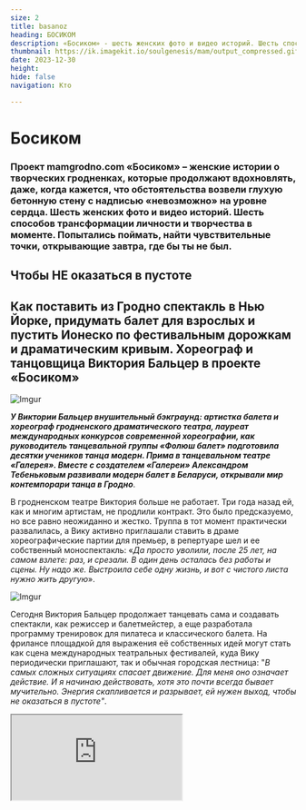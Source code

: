 ```yaml
---
size: 2
title: basanoz
heading: БОСИКОМ
description: «Босиком» - шесть женских фото и видео историй. Шесть способов трансформации личности и творчества в моменте. Попытались поймать, найти чувствительные точки, открывающие завтра, где бы ты не был.Собрали весь проект в одном материале 
thumbnail: https://ik.imagekit.io/soulgenesis/mam/output_compressed.gif
date: 2023-12-30
height: 
hide: false
navigation: Кто

---
```

# **Босиком**

### Проект mamgrodno.com «Босиком» – женские истории о творческих гродненках, которые продолжают вдохновлять, даже, когда кажется, что обстоятельства возвели глухую бетонную стену с надписью «невозможно» на уровне сердца. Шесть женских фото и видео историй. Шесть способов трансформации личности и творчества в моменте. Попытались поймать, найти чувствительные точки, открывающие завтра, где бы ты не был.  

## **Чтобы НЕ оказаться в пустоте**

## Как поставить из Гродно спектакль в Нью Йорке, придумать балет для взрослых и пустить Ионеско по фестивальным дорожкам и драматическим кривым. Хореограф и танцовщица Виктория Бальцер в проекте «Босиком» 

![Imgur](https://i.imgur.com/NvlghO6.jpg)  

**_У Виктории Бальцер внушительный бэкграунд: артистка балета и хореограф гродненского драматического театра, лауреат международных конкурсов современной хореографии, как руководитель танцевальной группы «Фолюш балет» подготовила десятки учеников танца модерн. Прима в танцевальном театре «Галерея». Вместе с создателем «Галереи» Александром Тебеньковым развивали модерн балет в Беларуси, открывали мир контемпорари танца в Гродно_**.

В гродненском театре Виктория больше не работает. Три года назад ей, как и многим артистам, не продлили контракт. Это было предсказуемо, но все равно неожиданно и жестко. Труппа в тот момент практически развалилась, а Вику активно приглашали ставить в драме хореографические партии для премьер, в репертуаре шел и ее собственный моноспектакль: «_Да просто уволили, после 25 лет, на самом взлете: раз, и срезали.  В один день осталась без работы и сцены. Ну надо же. Выстроила себе одну жизнь, и вот с чистого листа нужно жить другую_».

![Imgur](https://i.imgur.com/GauBsyt.jpg)

Сегодня Виктория Бальцер продолжает танцевать сама и создавать спектакли, как режиссер и балетмейстер, а еще разработала программу тренировок для пилатеса и классического балета. На фрилансе площадкой для выражения её собственных идей могут стать как сцена международных театральных фестивалей, куда Вику периодически приглашают, так и обычная городская лестница: "_В самых сложных ситуациях спасает движение. Для меня оно означает действие. И я начинаю действовать, хотя это почти всегда бывает мучительно. Энергия скапливается и разрывает, ей нужен выход, чтобы не оказаться в пустоте"_.

<div><iframe class="youtube" src="https://www.youtube.com/embed/6vRYQvktovY"></div>

### **У вас были ситуации, когда сидите один на один перед персонажем из театра абсурда?**

Тема трансформации человека, стала поводом  исследовать психологию системы власти. «_У вас были ситуации, когда вы сидите один на один с персонажем из пьесы театра абсурда? У меня были, и я всегда думаю, почему он такой, пускай до предела уставший, но всё же»_, – говорит Виктория. – «_Мне интересно, какие этапы проходит личность, как меняются ценности, когда происходит превращение. Ведь в детстве все более-менее одинаковые, поступки ребёнка объясняются общечеловеческими свойствами_».

<div class="gallery2">
<!-- Смените gallery2 на gallery3 или gallery4, цифра определяет количество картинок в одном ряду -->
<a href="https://imgur.com/NfqD2IK"><img src="https://i.imgur.com/NfqD2IK.jpg" title="source: imgur.com" /></a>
<a href="https://imgur.com/MYFg5hE"><img src="https://i.imgur.com/MYFg5hE.jpg" title="source: imgur.com" /></a>
</div>

[Жертвы долга](https://shcherbinska.com/theatre.html) по пьесе одного из основателей театра абсурда **Эжена Ионеско** с гродненскими актерами получились в удивительном синтезе с костюмами и пластикой. Это был микс движения и речитатива, гнева, покорности и разложения. Но без привычных для гродненской драмы кричалок, скорее, проговаривание и отстраненность, препарирование причин. Действие, где актеры и зрители находятся друг напротив друга, но все же наблюдают за происходящим как бы со стороны: «Ведь это же все происходит не со мной, да?».

![Imgur](https://i.imgur.com/BgYoK8C.jpg)

«_С художником [Олей Щербинской](https://shcherbinska.com/theatre.html) мы полностью совпали в требованиях к костюму. Это был полет, обе испытали чудодейственные ощущения, дотошный профессионализм, а я обожаю профессионализм_». Спектакль дошел до премьеры на энтузиазме участников. Никто из маленькой труппы к этому времени уже не работал в официальных театрах. Видеоверсия осталась на полках культурной Беларуси. Когда-нибудь полки будут разобраны. К этому времени Виктория решила и дальше развивать тему.

### **«Слова «не страшно» далеко не синонимы «я не боюсь»**

«_Я раздражаюсь, когда тема остается не рождённой. Считаю, что отказываться от данного тебе (неважно, способности это или возможности), - грешить перед небом. Тему трансформации личности для меня было очень важно продолжить._»

Так появился «Не страшно» – пластический спектакль, где два танцовщика технически оказываются в разных реальностях для зрителей. Действие транслируется на экране и разворачивается в зале. В спектакле фраза «Не страшно» приобретает философское значение: человек рождает идею, выстраивает её и доводит до финала. 

<div class="gallery2">
<!-- Смените gallery2 на gallery3 или gallery4, цифра определяет количество картинок в одном ряду -->
<a href="https://imgur.com/4LhBA7E"><img src="https://i.imgur.com/4LhBA7E.jpg" title="source: imgur.com" /></a>
<a href="https://imgur.com/VKpeytm"><img src="https://i.imgur.com/VKpeytm.jpg" title="source: imgur.com" /></a>
<a href="https://imgur.com/qyeYZlc"><img src="https://i.imgur.com/qyeYZlc.jpg" title="source: imgur.com" /></a>
<a href="https://imgur.com/2Y1tJiF"><img src="https://i.imgur.com/2Y1tJiF.jpg" title="source: imgur.com" /></a>
</div>

«_Кто бы мне сказал, что я по зуму с Нью-Йорком спектакль сделаю_, – улыбается Виктория. – _Когда ты скопил энергию, а она может скопиться за ночь, ты становишься одержимой. Когда начинаю, меня несёт, пока не сделаю. Творчество – не для слабых.  А [Женя Романович](https://www.instagram.com/jenya_romanovich/), моя ученица, она мыслит шире, интереснее, чем остальные, Женя боец еще тот. Был во всем этом один нюанс, Женя переехала и живет в Нью-Йорке, а я остаюсь в Гродно»_.

Спектакль погубил стол: «_Именно он олицетворял для меня систему, и ничего больше… Мы поменяли несколько помещений в Нью-Йорке, на каждой репетиции был новый стол и новая хореография. Наконец нашли тот самый, такой необходимый шаткий объект, который складывался почти в дипломат. Сделали ещё одну версию. Но не смогли записать финальное видео, стол просто забрал хозяин. Возникли сложности и с демонстрацией в Гродно. Нужно уже было брать разрешение, невозможно найти сцену, нельзя привлечь зрителей. Поэтому я сказала: точка, мы закрываем проект_».

### **Актриса читает пьесу, в которой никогда не сыграет**

«…_Я ещё не знала, что возможна фестивальная версия, мы продолжим, мне стол предоставят, и студию, и я как человек сделаю свою работу. Все получилось в итоге с продолжением «Не страшно». Изменила сценарий, пригласила новую актрису, уже без видео. На премьере, как рыба в воду вошла, меня как будто из банки выплеснули в море_».

Всё действие разворачивается вокруг актрисы, которая живет на столе. То ложится с подушкой, то, как на плацкарте, едет на верхней полке. Человек без места. Актриса читает пьесу, в которой никогда не сыграет. Но она живет, проживает свою роль. За три недели репетиций из «Не страшно» получился цельный спектакль со своей драматургией. Однако Виктория и на этот раз не бросила тему. Спектакль по Ионеско ещё будет гулять по миру:
«_Теперь мне нужен актер. Как Вася Минич (гродненский актер живет теперь в Литве. Прим. Ред.). Он умел быть естественным, никого не наигрывал, это великое свойство. Буду искать. Прикольно жить этим всем»_, – говорит Виктория. 

<div class="gallery3">
<!-- Смените gallery2 на gallery3 или gallery4, цифра определяет количество картинок в одном ряду -->
<a href="https://imgur.com/d63nQrU"><img src="https://i.imgur.com/d63nQrU.jpg" title="source: imgur.com" /></a>
<a href="https://imgur.com/oSxlayY"><img src="https://i.imgur.com/oSxlayY.jpg" title="source: imgur.com" /></a>
<a href="https://imgur.com/erz3ERo"><img src="https://i.imgur.com/erz3ERo.jpg" title="source: imgur.com" /></a>
</div>

### **«Я думала, кто это устроил, точно человек дягилевского разлива, но галерею прикрыли почти сразу»**

Ещё один опыт фриланса - творческое взаимодействие с молодым хореографом-постановщиком, а затем с художником – родился опять-таки в поиске потока. 

_«Я была на нулях, устала от себя, мне не нравится все время свой стиль танцевать, нужны были чужой подход и личное развитие. Попросила [Женю Романович](https://www.instagram.com/jenya_romanovich/) поставить для меня спектакль. И она придумала «Секрет воина». Идея классная, но не моё. Требовался бойцовской стиль, много силового на руки, техника силовая. Сейчас девочки на руках, как на ногах стоят. Раньше это так часто не практиковалось. Однако пунктиром, сама идея была мне очень интересна. Поэтому, чтобы материал не кис в запаснике, я решила, что покажу его, когда меня пригласили на открытие выставки художника [Александра Болдакова](https://www.instagram.com/flobus_art/): [Luminarium](https://www.mamgrodno.com/projects/luminariumboldakov.html)  в галерее [400 квадратов](https://www.instagram.com/400kvadratov/) в торговом центре «Тринити» в Гродно. Помню, меня это снова спасло. Очередной простой противный закончился_». 

[«Секрет воина»](https://www.instagram.com/p/CWlzqlbjzno/) с выставкой смотрелся очень органично. «_Грандиозно по-вселенски звучал проект. Особенно в этой галерее в торговом центре. Когда ее закрывали, я как собственное несчастье восприняла. Это был такой подарок городу, само помещение и соединение: галереи, искусства и купи/продай. Я думала, кто это устроил, точно человек дягилевского разлива, но галерею прикрыли почти сразу. Материал лежит, надо действительно садится за монтаж_».

![Imgur](https://i.imgur.com/E4R7miV.jpg)

### **Куда движется танец – это игра с самим собой, всегда**

«_Куда движется танец? Игра с самим собой – всегда. Не надо играться со зрителем. В танце просто поветрие нарциссизма, как никогда. Это меня немного раздражает и обижает. Отсеиваю 90 процентов того, что вижу. Однако и эти 90 процентов должны быть, нам не хватает этого потока сырых, неисследованных тем, несовершенства, из него и рождается качество. Спокойно на это смотрю, главное, чтобы процесс шел. У всех за ушами ноги, техника, 32- 64 фуэте. Но я обожаю, когда в ногах есть интеллект. Это наслаждение видеть, но встречается очень редко_. 

_Глаз мой настроен на балет с детства. Меня не могли оторвать от телевизора, когда показывали классику. А в нашем доме было так устроено, что то, что я сказала – абсолютный закон. Если я сказала: буду смотреть балет – точка! Балет же никто особенно не снимал и показывали его в 12 ночи. Я Максимову, Плисецкую, Бежара сидела ждала. Так что у меня с детства насмотренность.  Нашей публике ее не хватает, они поэтому не могут различать стоящее_».

<div class="gallery2">
<!-- Смените gallery2 на gallery3 или gallery4, цифра определяет количество картинок в одном ряду -->
<a href="https://imgur.com/HJtFH1V"><img src="https://i.imgur.com/HJtFH1V.jpg" title="source: imgur.com" /></a>
<a href="https://imgur.com/5Ao6moh"><img src="https://i.imgur.com/5Ao6moh.jpg" title="source: imgur.com" /></a>
</div>

### **«Я вижу в людях странный взгляд, и мне это нравится»** 

Страшно иметь тренера, который видит твое тело до самой маленькой косточки. С другой стороны, он может объяснить любое твое движение и делает точные подачи. Кроме танцевальной и драматической практики, сегодня Вика ведет группы по пилатесу и балет для взрослых.

<div class="gallery2">
<!-- Смените gallery2 на gallery3 или gallery4, цифра определяет количество картинок в одном ряду -->
<a href="https://imgur.com/4STE1uf"><img src="https://i.imgur.com/4STE1uf.jpg" title="source: imgur.com" /></a>
<a href="https://imgur.com/hFvYC55"><img src="https://i.imgur.com/hFvYC55.jpg" title="source: imgur.com" /></a>
</div>

"_Сколько жизней я уже прожила_, – **улыбается Вика**, – _и вот открываются новые пути_. 
На тренировке у Виктории стиль на преодоление: «Это самый верный способ дойти к цели. Конечно через разумное. Это не про пилатес, но я вижу в людях странный взгляд, и мне это нравится. Умные, адекватные подбираются, притягиваются. Уже начали юморить. Балет – тот же фитнес, но в эстетическом ключе. Тело укрепляется не хуже железок, круче железок, ведь это такая работа в мышцах. Начиная с того, чтобы встать в первую позицию, нужно втянуть все: от пяток до пупка, и ты уже мокрый. Но мне же ещё нужно передать и нематериальное».

![Imgur](https://i.imgur.com/VWhaNVs.jpg)

Больше о Виктории можно узнать : [здесь](https://www.instagram.com/vik.toriya8/)

Спектакли танцтеатра "Галерея" : [XXL](https://www.youtube.com/watch?si=h6WdYAtrMFTDUki4&v=rMiHIsHxHaU&feature=youtu.be), [Гипотенуза круга](https://www.youtube.com/watch?si=vzBy5RjRhafHSAmN&v=nqiGJCB3y6A&feature=youtu.be) ,[Неоконченная пьеса](https://www.youtube.com/watch?si=_7XBdtISuBXFq-5w&v=PQEsJ_fyixo&feature=youtu.be)

# **Скелет обязательно станцует. Живые картинки Ники Гончар**

## Гродненская художница рисует скетчи, портреты и жанровые сценки из жизни. Сотни набросков, подсмотренные уличные истории за несколько лет сложились в настоящую городскую хронику. Часть картинок перетекли в анимацию или полноценные мультфильмы

![Imgur](https://i.imgur.com/Vse0dmf.jpg)

**В проекте "Босиком" НИКА ГОНЧАР: художник, иллюстратор, аниматор, мультипликатор. Хроника в картинках начиналась три года назад с челленджа: каждый день новый скетч. На выходе получились 365 сюжетов, внушительный бэкграунд различных техник рисования, первая персональная выставка "Лица" в Минске, анимационный проект [«Свидание с Бразилией»](https://www.instagram.com/p/CpXu33xo7U8/), участие в фестивале анимации в Берлине [ShaSha7cec](https://fb.watch/rjsGo4zikT/)., авторские мастер-классы, интерпретации [Danse Macabre](https://www.instagram.com/p/ClG73e1oYSE/ ) с пляшущими скелетами и [«Живые наброски»](https://www.instagram.com/p/CuTqwD5IPic/?igsh=MXhlMWhtNWlwOXE4ZA==) с танцующими людьми.**

Начатые во время конкурса хьюман-сторис, продолжаются до сих пор, и превратились в настоящий [городской сериал](https://www.instagram.com/p/C3C5qpaI81s/) , а художник в хронографа. 

Периодически к Нике присоединяются другие любители городских зарисовок. До Гродно докатилось движение one coffee one sketch – приглашение рисовать в кафешках. «_Не важно художник ты или нет, портреты это будут, натюрморты или вазочки_». Похоже, сформировался популярный тренд: человек с открытым блокнотом и карандашами сегодня в городе не удивляет.

<div><iframe class="youtube" src="https://www.youtube.com/embed/GmX-9EXhoV8"></div> 

«_Сначала это был повод собраться, найти творческую компанию, не стесняться рисовать везде, проводить вместе какое-то время. Затем всё развилось в пленэры, мастер-классы, рисование с живой натуры. Счастлива, когда вижу, что люди, которые познакомились на one coffee, продолжают свои проекты: кто-то фотографирует, рисует вместе. Появляется причастность к развитию современной культуры в твоем городе. Вот есть круг взрослых художников, круг музыкантов. Я создала себе свой круг_». 

<div class="gallery3">
<!-- Смените gallery2 на gallery3 или gallery4, цифра определяет количество картинок в одном ряду -->
<a href="https://imgur.com/nNAXY2c"><img src="https://i.imgur.com/nNAXY2c.jpg" title="source: imgur.com" /></a>
<a href="https://imgur.com/WhZ6w6L"><img src="https://i.imgur.com/WhZ6w6L.jpg" title="source: imgur.com" /></a>
<a href="https://imgur.com/ACk0kMF"><img src="https://i.imgur.com/ACk0kMF.jpg" title="source: imgur.com" /></a>
</div>
  
**Скетчбуков дома накопилась целая библиотека**

Ника с трудом достает из шкафа большую картонную коробку с набросками: «_Как-то надо всё это разбирать_». Сейчас она ведет две открытые тетради: портреты и комиксы.

«_Моя любимая тема – наблюдение за людьми в процессе. Все персонажи настоящие, то есть это портреты конкретных героев, которые чем-то выделяются для меня. Чаще всего это люди с опытом, без конвенциональной красоты. 
Комиксы – мой дневник рефлексии. Каждый день что-то происходит: в поликлинике, автобусе или аптеке. Какие-то эмоции складываются в сюжеты. Рисунки статичны, а внутри комикса есть движение, нужны навыки сторителлинга. Комикс может стать раскадровкой для анимации, мультфильма. Сначала нарисовала себе рамки, потом они складывают истории_». 

![Imgur](https://i.imgur.com/iIqetsh.jpg)

![Imgur](https://i.imgur.com/E8QCn4d.jpg)
  
«_Находить что-то интересное в каждом дне – та ещё задачка. Но темы появляются сами собой. Рисуешь все, что всплывает в твоем инфополе. Первого января – отражение в елочном шарике, третьего – автопортрет с маской из куркумы (он кстати, у меня на аватарке). Идешь с друзьями в баре посидеть, пока они разговаривают – новый сюжет. Мне нравится всё, где может быть задействовано присутствие художника. Всё, что связано с личностью, телесностью. В детстве мама учила меня рисовать. В основном появлялись девочки-куклы, но это в любом случае были люди. Был человек. И до сих пор я люблю рисовать портреты, это воспитывает, ты можешь принимать мир разнообразным»_.

![Imgur](https://i.imgur.com/bi1ecfw.jpg)

Ника постоянно вписывается в новые конкурсы и марафоны, где необходимо использовать различные техники. Например, Inktober (придумал американский художник Джейк Паркер) требовал создавать один рисунок тушью каждый день в октябре.  Кроме туши, использует печатную графику, акварель, пастель, соус, уголь, аппликации, трафареты. Все жанры идут в ход: от портретов, натюрмортов до пейзажей. Наброски появляются из каракули, точки, заголовка в глянцевом журнале.

«_Я рисую честные портреты. Это не реализм и не копирование. Рисую долго и глубоко. Изучаю человека со всех сторон в буквальном смысле. Для каждого персонажа ищу ту технику, манеру, которая отражает мои ощущения от персоны_».

![Imgur](https://i.imgur.com/2yCk1Lq.jpg)

Скетчи очень подвижны, неустойчивые конструкции мгновенно вызывают обратную связь. Движок запускают эмоция и гротеск. Чаще всего они заставляют людей улыбаться. 
«_У меня есть внутренний тестер на хорошую по сюжету картинку: если мне смешно с моего персонажа, я считаю, что мне удалось. Выразительный портрет получается, когда он больше похож на человека, чем сам оригинал. Для этого стоит иногда подкрутить ручку абсурда_». 

![Imgur](https://i.imgur.com/4EQlRrd.jpg)

![Imgur](https://i.imgur.com/CeIjcsj.jpg)
  
**«Чтобы было движение, нужны остановки»**

[Анимация](https://www.instagram.com/p/C0BsJLWIlyD/) – скорее очередное освобождение творческих блоков. «_Я не готовлюсь в индустрию, на съемки больших сериалов. Скорее больше для себя история_». Дома в кабинете на столе стоит станок для анимации. Высокий короб закрыт синей тканью, сверху планшет. Внутри - фрагменты нового мультфильма «Человек в шляпе». Здесь нет четкого сюжета: персонажу уютно за дверью, но нужно выйти и встретиться с неизведанным.

«Затанцовывать» картинки Ника стала во время очередного марафона. «_Потом хотела традиционные техники освоить, бумажные перекладки, пластилиновая анимация, песочную немного пробовала. Продолжаю и дальше учиться, в этом плане я идеальная ученица: если есть какая-то возможность в творческом эксперименте, скорее всего туда пойду_».

![Imgur](https://i.imgur.com/XiCDK1T.jpg)

![Imgur](https://i.imgur.com/NqutCxD.jpg)

«_Девять секунд фильма – это 73 кадра. Я делаю перекладки, сделала парочку кадров и снова передвигаю. Чувствую себя хирургом или акушером. Важно терпение, долго следить за всеми объектами в кадре, чтобы каждому движению соответствовала определенная траектория. Я человек хаотичный, очень нетерпеливый, поэтому анимация воспитывает смирение, педантизм. В анимации больше свободы и меньше ответственности. Я не получала образования мультипликатора, для меня это отговорка – могу творить все, что хочу_».

![Imgur](https://i.imgur.com/O1AWDyi.jpg)

![Imgur](https://i.imgur.com/NqeIkIx.jpg)

«_Как художник, я люблю двойные смыслы, скрип мозга, конечно, но не буду запихивать в искусство все библейские отсылки – для меня это не работает. В живописи, которую я активно хочу освоить, меня цепляет загадочное и таинственное. Может быть когда-нибудь буду пасхалки закладывать, и те, кому надо, поймут. Нарисуюсь вдоволь объёмов, светотеней, настоящего, и через пару лет буду рисовать что-то совсем отбитое. Это будет в любом случае весело. Stay tuned_»

![Imgur](https://i.imgur.com/hLYEKIK.jpg)

*Слово sketch в переводе с английского означает «эскиз». Простыми словами скетчинг — это быстрый рисунок, который не нуждается в детализации и точности. Задача рисунка-скетча — отразить ключевую идею или настроение.

Больше о Нике Гончар можно узнать [здесь](https://www.instagram.com/zdrastekudriaste/)

# **Путь листа**

## В проекте «Босиком», наша история о современном кочевнике Лене Майсюк. Попробовали понять: многократно начинать с нуля – это личный перфоманс или эскапизм, обновление, перезагрузка или способ стереть прошлое.

![Imgur](https://i.imgur.com/PboQR3p.jpg)

Лена человек большого социального запроса: фотограф, перформер, ремесленник, блогер, журналист, тренер, экоактивист. Сегодня она в Гродно, завтра – в Грузии, Чечне, Турции или в Берлине. Вечером собирает мандарины и спит на трубе домика на детской площадке,
а утром устраивает ролевые игры в спектакле [larp](https://larpadventureprogram.com/history-of-lap/what-is-larp-1/), вовлекая людей в сложные психологические конструкции.

<div><iframe class="youtube" src="https://www.youtube.com/embed/4SWD6B9JcqQ"></div>

**«Дорога для меня – не сопротивление, ты просто соответствуешь себе»**

Большую часть жизни Лена проводит в дороге. Совсем скоро она сложит в небольшой рюкзак минимум одежды, ноутбук, фотоаппарат, и на несколько месяцев домом ей станет москитная сетка, а кроватью туристический коврик. Она оставит двушку в панельном спальнике в Гродно, с зелёным клочком газона вместо парковки, который отстояла лично. Лена точно не знает, куда заведет её очередное приключение, и не считает страны и города, где была. 

![Imgur](https://i.imgur.com/HzkZzC3.jpg)

![Imgur](https://i.imgur.com/UhLldPa.jpg)

Особенность её путешествий: минимум расходов. Чаще всего она передвигается автостопом. [Ночевать](https://www.instagram.com/p/CfHjdRJr4vb/?img_index=5) можно на площадке лифта или у парнеров по коучсерфингу. Бесплатные продукты – повсюду: хурма прямо с дерева на улице в Батуми на завтрак или виноград с лозы на ужин. Ведь Лена сыроед, газовая плита в ее квартире навсегда закрыта крышкой и служит тумбочкой.

В дороге люди становятся попутчиками, отношения – откровениями. Страны дарят рассветы, встречи выстраивают мозаику личностного роста.

«_Мой опыт проживания пути – он не лабораторный. Я спокойно делюсь, через что прошла,– говорит Лена. – В тяжелые моменты, когда нет никого рядом, когда люди уходят из ближнего круга, приходится справляться одной, помогает внутренний стержень – быть собой. Я исследую это состояние. Меня также интересует тема баланса, физического и ментального. Все люди полезны, даже те, кто годами сидят на одной и той же кассе в супермаркете. Однако, когда со мной хотят держать константу, я просто исчезаю. Когда человек недвижим, не вижу смысла продолжать что-то. В путешествии моя память обнуляется, дорога помогает растворить информацию, и не нужно цепляться за «хвосты». Пространство остается насыщенным, инфомусор ликвидируется_».

![Imgur](https://i.imgur.com/BF2Mwvp.jpg)

![Imgur](https://i.imgur.com/ivynvxz.jpg)

Квартира в Гродно заполнена проекциями увлечений. Ракушки со всех сторон света, шахматы, учебник немецкого, сапборд и велосипед. 

«_Заканчивается виза, беру сапборд и езжу по озерам. На время доска становится домом, есть сидение и все необходимое - как всегда в рюкзачке_». 
Шкафчики на кухне забиты травами, растительными сборами. Зеленые смеси Лена тоже превратила в искусство. Можно посушить, смолоть и добавить в еду зерна авокадо или ферментировать крапиву. Или питаться только [одуванчиком](https://www.instagram.com/p/B_pMpKvHyJI/) и радоваться: «_У него все части полезные и цветы, стебли, корни». Каждый камень, шишка – это новая история, информация, опыт_.»

<div class="gallery2">
<!-- Смените gallery2 на gallery3 или gallery4, цифра определяет количество картинок в одном ряду -->
<img src="https://i.imgur.com/4UhBWfY.jpg" title="source: imgur.com" />
<img src="https://i.imgur.com/BO9TKAD.jpg" title="source: imgur.com" />
<img src="https://i.imgur.com/qjs8jBy.jpg" title="source: imgur.com" />
<img src="https://i.imgur.com/Fvmjh0w.jpg" title="source: imgur.com" /> 
</div>

«_Мой род – обычная советская семья: стенка, хрусталь, ковер, книжки по талонам. Я же всегда жила без накопления вещей, мне это было не нужно. На первой съемной квартире из мебели стоял стол, сделанный из трех плинтусов, столешница на шинах, которые я в тот момент продавала. И фотостудия. Это здорово – когда ты можешь все свои вещи загрузить в одну машину_».

![Imgur](https://i.imgur.com/8Rcini8.jpg)

![Imgur](https://i.imgur.com/XCSf6tl.jpg)

Как [фотограф](https://www.instagram.com/p/CRMo6qurnR2/) Лена Майсюк фиксирует [моменты путешествий](https://www.youtube.com/@lenamaisiuk). Её работы насыщены цветом и практически без людей. Утонувшие во времени: раннее утро, старая телега, туман и озеро в Чечне.  Цветочная долина в Дюссельдорфе. Заросшая тропинка к дому хоббита в Нюрнберге. Пластика гор в Касселе. Отдельное увлечение – [макросъемка](https://www.instagram.com/p/3GMZizibLS/). Можно не брать палатку и обойтись москитной сеткой, но [макрообъектив](https://www.instagram.com/p/Bg1wTfUhiTH/) будет в рюкзаке обязательно.

«_Принцип активизма – давать только тем, кому нужно. Стала отбрасывать тех, кто занимается проектным потребительством. Или кто жалуется. Как экоактивист, я вообще эгоистка. Мое правило – делать то, что можешь, то, что может изменить твою жизнь. Мне достаточно, чтобы вместо парковки под окнами именно моей квартиры был газон. И я добиваюсь этого, вот смотрите, газон под окнами. Хорошо не только мне, но мне хорошо, и это главный движ_.  

_Что-то одна делаю, что-то с друзьями. Вот с Вероникой Гейдель площадку для выгула собак в Гродно сделали. Иногда мне говорят, мол, ты же активистка, преобразуй окружающую среду в Гродно. Но это не моя личная боль. Когда станет – сделаю все возможное. Лужа на Девятовке – не моя боль, нужны усилия других. Зато я могу воодушевить и вдохновить_».

![Imgur](https://i.imgur.com/NjOMmt9.jpg)

![Imgur](https://i.imgur.com/apvmTdH.jpg)


**«Люди приезжают, привозят то, что ты хочешь»**

Часто в путешествии Лена живет у партнеров по коучсерфингу, и также отдает для гостей свою двухкомнатную панельку: «_В ковид сюда много людей приезжало. Те, кто дома не мог сидеть, они меня и спасали. Люди приезжают и привозят то, что ты хочешь. Мы же изнутри чувствуем, что нам нужно. Странно, сейчас мне помогает немецкий язык. Я его учу самостоятельно. В путешествиях на нем общаются, захотелось и мне говорить_.

«_Каждый встречается с ситуацией, когда говорят: тебе тут не место. В детстве меня не взяли в школьный хор, а через 20 лет я стояла в Женеве и пела на празднике Зелёного креста в хоре. Я не подконтрольная и этим неудобная. Но как есть, родные смирились, это хорошо_».

![Imgur](https://i.imgur.com/4tH0yzD.jpg)

![Imgur](https://i.imgur.com/rqXJeNw.jpg)

«_Даже если я решила побыть дома, нет визы и вообще-то зима, всегда появляются какие-то новые возможности. Осенью в Гродно вижу объявление: ищем человека, который бы поехал [дольмены](https://www.instagram.com/p/CxpOrlZu4c6/?img_index=1) изучать в Туапсе. Для этого виза не нужна. Нужно помогать ученым, систематизировать накопленные данные. Поехала - так мы познакомились с внуком Виталия Бианки. 26 лет собирает информацию по дольменам, но как гуманитарий не может данные, последовательности, логику и закономерности системно вбить в цифру, поэтому был нужен помощник. Я поняла, дольмены – это музыкальные ниши, а не захоронения. Это потом туда кто-то кости сложил, а изначально они предназначались для другого_».

«_Как появляются маршруты? Я их не планирую. После Туапсе поехала в Геленджик к подруге с детьми посидеть. Потом в Краснодар, посмотреть встречу с журналистской [Светланой Меншиковой](https://www.instagram.com/p/Cy-lWsPIoqU/?img_index=1). Я у нее на балкончике дней 10 прожила. Помогала запустить ютуб-канал, наши интересы сошлись, а когда разошлись, мы расстались. Друзья пишут: в Батуми классно, вот я возле Батуми – встретились, собрались и поехали в Турцию_.

_В моем образе жизни мне такие же люди попадаются, им тесно, при этом я не стремлюсь куда-то удрать. Это же классно – найти всех этих людей, даже если больше не будешь общаться, эти встречи, моменты останутся навсегда с тобой_».

![Imgur](https://i.imgur.com/41JHJXp.jpg) 

*LARP — это Live Action Role-Playing, ролевая игра живого действия. Это вид ролевой игры, где участники существуют в некоем сюжете, отыгрывают своих героев, следуют их мотивации и личным желаниям. Это очень похоже на театральное действие, но без заготовленного сценария.

# **Шляхам птушкі з Новага Свету: мастачка Алёна Клімава ў пошуках унутранай вёскі**

## Нібыта не ў Гародні нарадзілася і сяло амаль не бачыла. Але ж зараз менавіта вясковая тэма з яе інсітным мастацтвам зрабіла гарадзенку моднай дызайнеркай. Хустачкі з набіўным арнаментам, дзікамі, лебедзямі, кветачкамі; пісаныя завушнічкі, пярсцёнкі, чокеры з птушкамі носяць і ў Гародні, і далёка за межамі Беларусі.

![Imgur](https://i.imgur.com/UdVnLV6.jpg)

Для праекта “Басанож” адмыслова зайшлі да Алёны Клімавай у госці. Бо месца, дзе яна жыве, Новы Свет, дадае каларыту ў вобраз гарадзенскай мастачкі і дызайнеркі. 

Новы Свет – раён у Гародні, які пачалі будаваць для заможных жыхароў напрыканцы 18-га стагоддзя. Дасюль там завахавіліся больш чым стогадовыя дамы і драўляныя віллы.

Многа чаго страчана, бо прыватныя будынкі тут не лічацца спадчынай і не ахоўваюцца. Рэдкія прыкметы старадаўнасці засталіся па большасці ў элементах і канструкцыях: дзвярах са складанымі арнаментамі, ліштвах на вокнах, доме з калонамі. Найбуйнейшая рыса даўніны нечаканая – дрэвы на вуліцах Новага Свету застаюцца вялікімі, бо ніхто іх пакуль не чапае.

<div><iframe class="youtube" src="https://www.youtube.com/embed/xZShn3gkrFw"></div>

Стары дом і ў Алёны. Ён увесь амаль белы: падлога, муры, лесвіца, столь. Але ж гэта не клетка і не зачыненая шуфлядка. Гэта месца, дзе жывуць птушкі і казачныя персанажы са старажытных маляваных дываноў. Сама гаспадыня любіць хусткі, носіць вышыванкі, працуе ў канцэптуальнай этна-краме і нікнэйм ў яе – [“Галубка на вішні”](https://www.instagram.com/halubka_na_visni/).

![Imgur](https://i.imgur.com/e4vUPzS.jpg)

![Imgur](https://i.imgur.com/ibb16ty.jpg)

У мастацтва Алёна прыйшла ўжо сталым чалавекам, яна не з дзяцінства “марыла аб фарбах”. Выключна ва ўзросце, калі з’явіўся вольны час, асабістыя грошы, якія магчыма было ўладкоўваць самастойна. Ніхто з сяброў  маляваннем не займаўся, атачэнне ніяк не звязана, “_гэта знутры ўзялося і паехала_”. 

“_Паўтара гады хадзіла ў мастацкую студыю, каб ведаць правілы перспектывы, каларыстыку, і калі нешта парушаць, то асэнсавана. Выкладчыкі былі прафесійнымі, усё склалася, і гэта дапамагае мне рабіць нейкія фінты, якія, тым не менш, выглядаюць лагічна.  Зараз у мяне няма разбэшчанасці ў маляванні, мае ўпрыгажэнні маюць прафесійны выгляд і літаральна нова-старажытны сэнс_”.

![Imgur](https://i.imgur.com/ArZhA4L.jpg)

![Imgur](https://i.imgur.com/WRu5OnB.jpg)

Потым вырашыў усё дэкрэт. “_Калі ты становішся матуляй, прыярытэтнасць добра працуе ў галаве, з жыцця выкідваецца тое, што табе не патрэбна. Застаюцца самыя важныя рэчы, і яны пачынаюць буйнець. Для мяне прафесійнае мастацтва адышло на другі план. Засталіся дом, аўтэнтычныя спевы, якія дадаюць мне моцы, i маляванне, але трохі ў іншай інтэрпрэтацыі_”.

Алёна пачала рабіць завушніцы. У  сына ад нейкай гульні засталіся драўляныя плашкі. Паспрабавала закатаць іх у чорную фарбу ( “_дываны калісьці ў вёсцы малявалі на чорным ільне_”). Тэма птушак была адабрана свядома.

![Imgur](https://i.imgur.com/eEmAwVH.jpg)

![Imgur](https://i.imgur.com/XqpSgl1.jpg)

“_Калі ёсць выява птушак – на тортах, сукенках, нейкіх упрыгожках – заўсёды чапляецца вока. Гэта нешта лёгкае, трапяткое. Але ў доме не хачу ані папугайчыка, нікога.  Добра, калі птушка вольная: можа сесці на дрэва альбо ляцець, куды хоча_”.

У вырабах мастачкі – адсылка да выцінанкі, маляваных вясковых дываноў, традыцыйнай ручной набойкі на тканіне. “_Раней штампы рабілі не з дрэва, а з бульбы:  крыху падсушвалі і з яе дапамогай набівалі ўзоры. Імкненне беларусаў упрыгожыць што-небудзь у хатах было нават тады, калі не было чаго есці_”.

![Imgur](https://i.imgur.com/O4f3NCx.jpg)

![Imgur](https://i.imgur.com/S8stQdQ.jpg)

Дызайнерка выкарыстоўвае раслінны арнамент, жывёльны, геаметрычную вышыўку і ткацтва.  “_А птушачкі – яны паўсюль. Вось там, дзе ліштвы вокнаў, заўсёды птушачка сядзіць. Але ж на жаль зараз не ў Гародні. Хутчэй пластыкавыя сардушкі паставяць як упрыгожанне. Так што нашае сапраўднае – часьцей толькі тое, што самі робім для сябе_”.

Зрабіла першыя завушніцы – атрымала сто агеньчыкаў у сторыс. Зрабіла тры пары для сяброў, потым – нешта на продаж,  потым з Польшчы заказалі – пайшло-паехала. “_Манатоннасць для мяне – смерць. Так што я свой дэкрэт расфарбавала ўсімі спосабамі. А хусткі пачала рабіць пасля майстар-класа. Мне гэта так зайшло,  што зараз маю вынікі такой зацікаўленасці, ужо год займаюся. Кожная рэч – імправізацыя, рабіць копіі я не згаджаюся, ніякай такой мэты ў мяне няма_”.

![Imgur](https://i.imgur.com/5XLL9Rr.jpg)

![Imgur](https://i.imgur.com/iHMWXjH.jpg)

Сёння  модна стала насіць [хусткі](https://www.instagram.com/p/C5SdrrzIqOB/?img_index=1). Людзі нават і не ведаюць, з якой філасофіяй яны зроблены,  што ты трымаеш на шыі альбо на галаве. Для Алёны ж гэта – магчымасць працягнуць спадчыну, культуру.

“_Гэта цягнецца нешта з глыбіні мяне, раскавырваецца, тое, што было закладзена маім родам. Увогуле, я злавіла сябе на думцы: у меня ж у вёсцы нікога не было, я гарадская дзяўчынка: Пушкіна, БЛК, Цэнтр – мае гарадзенскія раёны. Але ж, сама таго не ведаючы, я кідалася ў спадчыну. Зацікаўленасць аўтэнтычнымі спевамі, танцамі, арнаментам, я зразумела, гэта пошук маёй унутранай вёскі, што мне далі і была дадзена продкамі, пошук маіх вытокаў_”.

![Imgur](https://i.imgur.com/fn1aePA.jpg)

Шмат часу Алёна праводзіць як працаўнічка крамы-атэлье [“Феафанія”](https://www.instagram.com/feafania_krama/). За два гады існавання “Феафанія” стала беларускім брэндам у гарадзенскім асяроддзі. Гэты факт не змяніла і тое, што зараз яна часова фізічна зачынена і шукае новае, больш праходнае, месца. Заказы, продажы пакуль часова перайшлі ў анлайн-фармат. Працягнуцца і імпрэзы, бо ў ”Феафаніі” рабілі цікавыя майстар-класы па вырабе саламянага павука, аматары шылі традыцыйныя строі, нават гадалі на Раство.

![Imgur](https://i.imgur.com/GTDAlbc.jpg)

![Imgur](https://i.imgur.com/uHyQ45S.jpg)

“_Будзе новы праект, але хочацца працягнуць чараўніцтва. “Феафанія” ў першую чаргу – не продаж ложкавай бялізны. Яе ўладальніца, Святлана Антановіч, стварала распаўсюд нашай традыціі ,таго, што забываецца, што немагчыма забяспечыць хатай, машынай з салона, крутымі сувязямі. Сама крама была зроблена як заможная вясковая хата з прэтэнзіяй на добрае жыццё гаспадароў. Кожная старадаўняя рэч была выкуплена, знойдзена на сметніку, адрэстаўравана за немалыя грошы. Святлана ўклала шмат сродкаў у лавачкі і крэслы, металічныя ложкі і сапраўдны “чырвоны куток”. Нават бабуліны посцілкі там былі.  Мы не прадавалі фурнітуру, не было маланак, гузікаў. Шылі ложкавую бялізну без гузікаў, з фірмовымі завязкамі, як у старадаўнасці. Як бабулі рабілі. Збераглі традыцыйны матыў шытва. Па выніку стварылі сукупнасць таго, ад чаго мурашы па целу бегалі і слёзы стаялі ў вачах.  Некаторыя жанчыны ў краме проста плакалі_”.

![Imgur](https://i.imgur.com/u0RTXex.jpg)

Але ж вернемся ў дом Алёны Клімавай, які пераўтварыўся ў нейкі працяг жыцця старажытнай Феафаніі.  Лён, фіранкі, шмат драўлянай мэблі, саламяныя павучкі, абрус з аўтэнтычнай набойкай (“набыла ў калекцыянера”). Шмат посуду ручной працы. У шафе - два беларускія строі, два фартухі, тры спадніцы (“шыліся на імпрэзы, але зараз магу пайсці ў строі ў каварню і буду адчуваць сябе зручна”). Нечакана бачым каларытныя фота са стайні.

![Imgur](https://i.imgur.com/ttCBmT3.jpg)

![Imgur](https://i.imgur.com/OOVCwx3.jpg)

“_Ніхто з маіх сяброў не разумее, чаму я туды трапіла, у конны спорт. Але ж зараз стайня такая ж частка майго жыцця, як і мастацтва. Напэўна, я баюся коней, і вырашыла пераступіць праз свой страх. Нельга сказаць, што коні мне падабаюцца. Яны вельмі свавольныя, складана і незразумела, што ў іхняй галаве. Гэта такі тандэм з вялікай жывёлай, з якой ты можаш пра штосьці дамовіцца ўменнем выключна дамаўляцца. Прымусіць каня нешта зрабіць немагчыма, пакуль ён сам не захоча. Дамовіцца з істотай, якая не валодае тваёй мовай, ментальна, не сілай, - здаецца, гэта вельмі складана, цікава і амаль экстрымальна. А ў мяне ёсць залежнасць ад экстрымальнасці_”.

<div class="gallery3">
<!-- Смените gallery2 на gallery3 или gallery4, цифра определяет количество картинок в одном ряду -->
<img src="https://i.imgur.com/xO8plnf.jpg" title="source: imgur.com" />
<img src="https://i.imgur.com/9CN3sfg.jpg" title="source: imgur.com" />
<img src="https://i.imgur.com/TWEX2QH.jpg" title="source: imgur.com" />  
</div>

Больш пра Алёну можна даведацца [тут](https://www.instagram.com/halubka_na_visni/)

# **Работа с чувствами. Как фототерапия превращает женские портреты в арт-объекты**

## Гродненская фотограф Наталья Салама рассказала о метафорической съемке, как способе избавиться от условностей. И приняла вызов самой стать героиней откровенной фотоистории для проекта «Босиком».

![Imgur](https://i.imgur.com/JWAKziF.jpg)

Наталья Салама: фотограф, перформер, создатель первых в Гродно фотомарафонов и проектов фототерапии. Во время фотосессий Наталья использует практики медитации, [гвоздестояния](https://www.instagram.com/p/CN0FzDrnZLw/), ароматерапии, а для фототерапии – партнерство с психологом. Ведь участник сначала должен понять, зачем он решил узнать, а потом и показать себя. Результаты обычно открыто выставляются в соцсетях.

«_Мои [творческие фотосессии](https://www.instagram.com/p/C4U1hlcI7b1/) – способ самовыражения и проживания внутренних эмоций. По сути, наше общение с героем в процессе – это исследование жизни через личный фотопроект, возможность нырнуть в настоящее_, – рассказывает Наталья. – _Такая съёмка не предполагает подготовки, стилиста. Я не хочу исправлять, идеализировать, мы создаём историю, и она про человека_».

<div><iframe class="youtube" src="https://www.youtube.com/embed/gt1AIQwJJIg"></div>

Начиналось все с детской и семейной фотографии. Тысячи добрых живых снимков вызывали желание усилить и исследовать контакты. Фотосессии превратились в тематические серии, жанровые истории перетекли в первые в Гродно фотомарафоны. Не только для женщин, но чаще всего именно они становятся главными героинями, и соглашаются как на художественные трансформации, так и на откровенные ню.

<div class="gallery3">
<img src="https://i.imgur.com/p0fezrI.jpeg" alt="Описание первого изображения"> 
<img src="https://i.imgur.com/5RITa3y.jpeg" alt="Описание второго изображения">
<img src="https://i.imgur.com/ygNsnaT.jpeg" alt="Описание третьего изображения">    
</div>

«_За пару часов все места разобраны, а я радуюсь, словно ребёнок, удивляясь тому, как марафон, одна лишь идея, способен поменять ход событий не только моей жизни, но и других людей. Ко мне приходят без стилистов, но могут по совету психотерапевта, бывало и такое_», – говорит Наталья.

![Imgur](https://i.imgur.com/MUkGK2b.jpg)

Темы для марафонов возникают спонтанно: поймать последние две недели августа; понять «кризис» женского возраста; исследовать, что такое «Дом». Каждый день – новая героиня и новая история. Локацией становятся студия, старый город, парк, чердак, погост. В сериях невозможно оторвать одно фото от другого, а главным фокусом могут быть кошка или шрам от аппендицита. Визуал в итоге передаёт нематериальное: эмоцию, впечатление от человека, как он воспринимает себя сам.

«_Я увидела: все объелись ретуши. Людям хочется оставлять на память простую жизнь. Мы гуляем, разговариваем, смеемся, рассказываем истории, где-то серьезные темы. Женщина чувствует себя живой, а я люблю снимать в движении_».

![Imgur](https://i.imgur.com/ZZvBhUK.jpg)

![Imgur](https://i.imgur.com/QsajaPT.jpg)

Сегодня в Гродно практически невозможно повторить первые персональные выставки Натальи Салама из-за тотальной подозрительности ко всему необычному. Например, вернисаж-перфоманс [«Под гипнозом»](https://www.youtube.com/watch?v=uv8EjA7CCJ8(2018)), где гипнотизер сначала на 15 минут погружал публику в транс, после люди проходили в зал, рассматривали работы в технике мультиэкспозиции. Это была экотема, лес, и каждый видел что-то своё: «Гипноз должен был снять напряжение дня, а на выставку нужно заходить с чистым состоянием, и уже из него смотреть». 

Не работает как выставочный зал и галерея «У майстра», где проходил «Под гипнозом». Закрылось кафе AvaKava, где в 2020-м показывали еще одну выставку-перфоманс Натальи - [«Контакт»](https://www.instagram.com/p/B8Y_jRfn3xP/), объединивший на один вечер фотографа, художников, актера и танцовщиков модерн-балета. «Это было магическое погружение в мир воды, объемов, движения, ветра вперемешку с активностями зрителей, миром и вселенной».

![Imgur](https://i.imgur.com/7Of698d.jpg)

Фотомарафоны Наталья Салама решила запустить после «Контакта», чтобы найти выход своим творческим идеям. Первый марафон прошел как [арт-эксперимент](https://www.instagram.com/p/CYJcI-bhgXP/). Каждый день – одна новая съемка в студии. 

«_Выбирала типажных танцоров, актеров, приглашала моделей - они хорошо работают с телом - чтобы не отвлекаться на обычного человека, который зажат. Просто писала им. Пригласила Тоню Кологрив ассистировать. Использовала и училась использовать нестандартные схемы со светом, бутафорию, бодиарт. Поняла, что такой базы нигде не возьмешь без опыта, сколько бы ни учился. Когда делаешь много и разного, нащупываешь то, что тебе необходимо_».

<div class="gallery3">
<img src="https://i.imgur.com/5Edovkj.jpeg" alt="Описание первого изображения"> 
<img src="https://i.imgur.com/iFBOqB4.jpeg" alt="Описание второго изображения">
<img src="https://i.imgur.com/QcCioB9.jpeg" alt="Описание третьего изображения">    
</div>

«_После марафонов всегда получается что-то классное. Они что-то запускают в тебе, какие-то [невероятные возможности](https://www.instagram.com/p/CsJZk-uI2-X/?img_index=1) и, как оказалось, не только в тебе_». 

Год назад Наталья Салама решила поработать не с моделями, а с людьми «с улицы».

![Imgur](https://i.imgur.com/9NpTufZ.jpg)

«_Ко мне начали приходить женщины 40+ или 50+ – не только стройные, разные. И я поняла. Я их всех боюсь. Вижу зажатость, как часто женщина не принимает свой возраст, свое тело. И чтобы продумать, как быть, придумала марафон без ограничений. За 2 вечера записались 28 человек - не выбирала, взяла, всех. 
Было жуть как страшно перед съемкой, хотелось, чтобы человек и раскрылся, и был доволен. Особенно, когда тебе говорили популярную фразу: «Не люблю смотреть на себя». Не факт, что понравится и после съемки. Но вдруг оказалось, что фотография – это очень терапевтично. Ты получаешь не то, что нравится, а то, какой ты был в моменте. Я справилась, впервые в моем профиле появились обычные люди – разного возраста, разного роста, и худые, и полные_».

![Imgur](https://i.imgur.com/F4ShW7p.jpg)

«_А потом я пришла к тому, что мне 38 лет, смотрю в зеркало и понимаю, что выгляжу не так как чувствую. Марафон 40+ делала, в первую очередь, для себя. Хотелось повзаимодействовать с женщинами, которые прошли этот рубеж. Появились новые истории, примеры, которые примиряли с возрастом, состоянием, телом. Я поняла, красивая женщина – это женщина расслабленная. Неважно, сколько у тебя морщин, какие объёмы, если ты чувствуешь себя живой и лёгкой_». 

<div class="gallery3">
<img src="https://i.imgur.com/QnTpLoJ.jpeg" alt="Описание первого изображения"> 
<img src="https://i.imgur.com/aF88qUE.jpeg" alt="Описание второго изображения">
<img src="https://i.imgur.com/NbG6vED.jpeg" alt="Описание третьего изображения">    
</div>

«_Однажды утром занималась медитацией, и мне пришла идея сделать проект с психологом. Нужен был человек, который может заниматься со мной фототерапией. Она давно придумана и не нами. Прямо в 7 утра написала [Лене Гавриленко](@gavrilenkals): есть идея! Две групповые психологические сессии и между ними одна персональная фотосессия с участницами. Каждый приходит со своим запросом, не только про тело: не могу проявиться, хочу бросить работу – любая проблема_».

Прийти к решению помогает психолог и художественные фотографии Натальи: 
«_Вся моя практика показывает, что люди устали от ретуши. Сегодня очевиден запрос на откровенность, честность с собой. Когда делимся, мы исцеляем другу друга_».

![Imgur](https://i.imgur.com/CRyYLeF.jpg)

![Imgur](https://i.imgur.com/SCxwlXz.jpg)

«У меня был сложный этап в юности, никто не верит. Бурная молодость. Огонь, воду и медные трубы прошла, дурная компания и все дела. Я оттуда очень хорошо выплыла, слава Богу, а кто-то и не выплыл. Получила качество: не осуждать. Умею принимать, учусь принимать человека, понимаю, что можно попасть в разные ситуации, столкнуться со сложностями, и не всегда есть рука помощи, которая поможет выйти из этих состояний, не всегда есть принятие людей».

![Imgur](https://i.imgur.com/M9rKpsS.jpg)

![Imgur](https://i.imgur.com/Ibvmsd9.jpg)

Один из последних метафорических марафонов Натальи Салама – рефлексия по рассказам женщин на тему «Дом». Фотосессия и видео визуализировали личные дневники: 15 женщин, съемка через день. Сегодня снимаю – завтра выкладываю результат. 15 историй. Восприятие у всех разное: кто-то свое тело воспринимает как дом, а для кого-то точкой покоя может быть балкон в кондоминимуме на Ольшанке.

![Imgur](https://i.imgur.com/1Gc9JUQ.jpg)

«_В сложные времена человек ищет опору. Мы её искали, нашли, она есть, останется в фотографиях. Всегда можно вернуться, заземлиться. Сложнее всего участницам оказалось написать тексты-признания. В том числе тем, чем страшно делиться, не хочется. Но из откровенности получаются удивительные вещи, если человек по-настоящему этого желает_». 

![Imgur](https://i.imgur.com/EudzSev.jpg)

Больше о Наталье Салама можно узнать:[здесь](https://www.instagram.com/salama_natalia/)

Примеры мультиэкспозиции: [здесь](https://www.instagram.com/p/C3Vd8VsIzSv/) 

Ролик "Контакт", [еще один](https://www.instagram.com/p/B8cAOdwHAfj/)  

["Любовь"](https://www.instagram.com/p/Cs8hnkqI30v/)

# **«Стараюсь придумать себе такую работу, чтобы почаще смотреть вверх»**

## Для проекта «Босиком» поговорили с Евгенией Станиной об экспериментах с материалами и смыслами. Узнали, почему закрылась «Ткалля», как в центр Гродно вернулись мавританский стиль и первый в городе футбольный стадион.

![Imgur](https://i.imgur.com/nLDRhnH.jpg)

[Евгения Станина](https://www.facebook.com/StaninaE) коллекционирует редкие техники текстиля. А в творчестве трансформирует в арт-объекты не только ткань, но и дерево, гипс, бетон. Свободно переходит от сакральных традиций до концептуальной эклектики. 

«_Любые рамки для меня – это головоломка, интересно выразить себя в них и перешагнуть границы_», – говорит Евгения.

<div><iframe class="youtube" src="https://www.youtube.com/embed/0_gcU_fLq2M"></div> 

Социальные проекты связаны с репликами беларуского костюма, реновацией, реконструкцией старинных интерьеров. И галереей [«Ткалля»](https://www.facebook.com/tkallya.by): мастерская-бутик, где 10 лет проходили выставки,  мастер-классы, можно было купить хэнд-мейд работы – от композиций из войлока до рождественского пряника. В прошлом году галерею закрыли. Быть менеджерами, содержать такой объемный проект без [вернисажей](https://www.facebook.com/photo/?fbid=4439098492787032&set=a.2421852637844971), даже собственных, и жить на два дома – между городом и деревней – стало неподъемно.

![Imgur](https://i.imgur.com/JwoO2yl.jpg)

В гродненской художнице уживаются ткалля и авангардный скульптор; [дизайнер одежды](https://www.facebook.com/photo/?fbid=2508513065845594&set=pcb.2508515295845371) и пряха; ювелир и пчеловод; хозяйка загородного дома и создатель неформальной арт галереи.

В городской мастерской возле башен Кася и Бася Евгения красит траву на гипсовом футбольном поле. В деревенской мастерской – на кроснах заправлена основа для полотна – 340 ниток на ширину традиционного рушника, 30 см, и ждет своего часа проект “Венера Вилендорфская” – праматерь из бетона и гипса.

![Imgur](https://i.imgur.com/owshFyW.jpg)

Макет первого в Гродно футбольного стадиона Евгения делает для музея гродненского футбольного клуба «Неман»: считается, что открыли его в 1924-м году. Все персонажи и предметы на поле отправляют нас на игру между клубами «Макаби» и «76-м пехотным войсковым полком». Работа почти закончена.

![Imgur](https://i.imgur.com/LGkVIUb.jpg)

Чтобы понять, как выглядели стадион и футболисты, нужно было изучить фотоархивы, исследования историков и журналистов. Для фигурок художник использовала специальный композитный раствор из гипса. На поле – фрагмент реальной игровой ситуации, две команды. На стадионе – запасные, болельщики, тренеры, трибуны, зрители, табло. Каждый игрок ростом ровно один сантиметр и два миллиметра. Разыгрывается матч, который прошел около 100 лет назад.

![Imgur](https://i.imgur.com/CllRDwv.jpg)

Ещё один «тяжеловесный» исторический проект – реновация лепнины в доме купца Муравьева на Советской площади (эклектика конца 19-го века).

«Дом Муравьева – единственный в Гродно пример, где в интерьере использовалось в таком количестве смешение стилей: романский, готика, барокко, классицизм, искусство коренных народов Америки, залы, отсылающие на Восток. Но к моменту реконструкции почти ничего не осталось. Конечно, доподлинно повторить эклектику, роскошь было невозможно, в здании прошла перепланировка под отель. И хотя сама историческая правда поменялась, мне кажется, удалось сохранить первоначальный замысел декоратора», – говорит Евгения.

<div class="gallery4">
<img src="https://i.imgur.com/YdkO0SE.jpeg" alt="Описание первого изображения"> 
<img src="https://i.imgur.com/RTn6Mqq.jpeg" alt="Описание второго изображения">
<img src="https://i.imgur.com/HeiJLNz.jpeg" alt="Описание третьего изображения">
</div>

Сегодня на первом этаже в лобби можно увидеть на потолках точно такой же греческий орнамент, какой был при купеческом прошлом, а в ресторане – марокканский. Чтобы понять, каким было убранство богатого купеческого дома, художник изучала фотоархивы, буквально смотрела за спины групповых фотопортретов. Для лепнины Евгения создала модель, использовала гипс и сусальное золото. Потолочные украшения центральной розетки с люстрой складывались из фрагментов, каждый весил больше 25 килограмм.

![Imgur](https://i.imgur.com/lGKA57y.jpg)

Способность изучить и повторить аутентичные ремесла делает Евгению Станину редким в Беларуси экспертом во всем, что связано с нитью: геометрия узоров, разные способы плетения кружева, гобеленов, ткачество, вышивка. 

![Imgur](https://i.imgur.com/BNes2QS.jpg)

![Imgur](https://i.imgur.com/eyGSr5p.jpg)

“_Мне от бабушки досталось веретено. Она жила на Кавказе, в детстве я бывала у нее в гостях. Но не  знала, что бабушка прядет. Летом у нее были другие занятия: сад роз (выращивала их на продажу), виноградник, который требовал ухода. А рукоделием она занималась зимой, когда меня не было_”.

Бабушкино веретено и дожинки в Мостах запустили процесс.

“_На ярмарке мастерицы вынесли на улицу прялку и кросны. Я смотрела, как скручивается волокно в нитку, как работает станок, и залипла. Научилась сначала на прялке, потом уже прясть на веретено. Сейчас собрала их целую коллекцию, ведь традиция прядения одна, а способы разные. Есть народы, которые на ходу вытягивают нить: берут рогатину под мышку, на ней пряжа. Турецкое веретено прядется сразу на клубок_”. 

Загородный дом в деревне Миневичи, можно сказать, строили под кросны, высчитывали размер мастерской, конструкцию балок, высоту потолков буквально до сантиметров, ведь нужно   подвесить основу из ниток для заправки станка. 

![Imgur](https://i.imgur.com/2mdpnM7.jpg)

![Imgur](https://i.imgur.com/NwaMg91.jpg)

Старинному станку больше ста лет, он никогда не простаивал, не хранился. На нем Евгения ткала один из сложнейших заказов для литературно-краеведческого музея в Гудевичах. Шесть реплик [женских костюмов](https://www.facebook.com/photo/?fbid=862610553769195&set=pcb.862610607102523) и мужские рубашки, традиционные для этой местности. Это полностью [ручная работа](https://www.facebook.com/photo/?fbid=804544439575807&set=a.489593887737532): от нитки (пряла и красила) до [чепцов](https://www.facebook.com/photo/?fbid=797381106958807&set=a.489593887737532), платков и поясов (их кстати, использовали вместо карманов). Сегодня реплики надевают сотрудники музея для анимирования экскурсий.

“_Я вообще стараюсь придумать себе такую работу, чтобы почаще смотртеть вверх_”, – улыбается Евгения.

![Imgur](https://i.imgur.com/HLcoMBf.jpg)

“_Костюм создаёт образ человека, и в былые времена внешний вид позволял отличить своего от чужого. В одежде всё имеет значение: цветовое решение, узор, одно соподчинено другим элементам, поэтому и называется “строй”. Нужно было учитывать не только стародавние техники, но и моду. Например, чепец в конце 19-го века покрывали крамным (фабричным) платком. Рубаха – не всегда была с орнаментом. В послевоенный период модно было вышивать гладью. Андорак, юбка, ткался “убиванкой”, чисто местные название и техника, когда на лицевой стороне оказывалась шерстяная нитка, а основа, хлопок или лен, была на изнанке_".

Сегодня Евгения фактически стала хранителем старинных ремесел. Она плетет кружево без коклюшек, раньше это делали, а теперь не знают технологии. Для композиций из текстиля использует двустороннее ткачество, когда изделие оказывается без изнаночной стороны. Технология считается редкой, ткут двусторонние покрывала в Беларуси буквально несколько мастеров.

![Imgur](https://i.imgur.com/eEEtsTN.jpg)

Старинные костюмы трансформируются у Евгении Станиной в современные [дизайнерские вещи](https://www.facebook.com/photo/?fbid=2356198627743706&set=pcb.2356220894408146) и конечно в [художественные объекты](https://www.facebook.com/photo?fbid=2263248697163707&set=pcb.2263248847163692). 

“_Чтобы сложилась работа[ “Оттепель”](https://www.facebook.com/photo?fbid=4611052385649406&set=pcb.4611052445649400), мне надо было увлечься гобеленной техникой, узнать вязание коврового узла, и вязать не из нитки а прямо из волокна. Тогда снег создаёт полное  ощущения мягкости, тактильности. Дотронешься – провалишься_”.

<div class="gallery3">
<img src="https://i.imgur.com/HCBgvQP.jpeg" alt="Описание первого изображения"> 
<img src="https://i.imgur.com/vZdcokb.jpeg" alt="Описание второго изображения">
<img src="https://i.imgur.com/J3slwCF.jpeg" alt="Описание третьего изображения">
</div>

«_Начинаешь осваивать новое, когда встает вопрос, как сделать, чтобы получилось так, как задумал. Понять технологию не составляет труда - главное, чтобы это к чему-то приводило. Набор умений даёт возможность свободно выражать мысли_».

_«Мой любимый материал - тот, который хорошо ложится на идею. Мне нравится работать не только с тканью, но и с деревом, лепить, использовать литьевые материалы: тот же гипс, бетон. Искусство можно сделать из скотча и пластиковых бутылок, бетон на этом фоне очень солидно выглядит_».

![Imgur](https://i.imgur.com/Vzk6H36.jpg)

![Imgur](https://i.imgur.com/Ruhpx4s.jpg)

В Венере Вилендорфской художник решила объединить архаичный образ праматери и брутальную сущность основы – бетона. 

«_Венера проходит через время и разные обличья, проявляясь в разных материалах. В одну скульптуру добавлены окиси металла, и она стала розовой, другая – пористая, из-за пропорций песка. Третья, из гипса, будет зашлифована до зеркального блеска_». 

Пока что это долгоиграющий арт-проект. Венера несколько лет стоит в деревенской мастерской, время от времени добавляются фигурки. Сколько будет воплощений, Евгения пока сама не знает.

![Imgur](https://i.imgur.com/WtLQaN7.jpg)

![Imgur](https://i.imgur.com/Eggm1Sm.jpg)

 «_В первую очередь хочется профессионально развиваться. А творчество – потребность, как у людей с даром петь, даже если нет ни слушателя, ни сцены, они просто поют – та же история_”.

![Imgur](https://i.imgur.com/n1DIumX.jpg)

![Imgur](https://i.imgur.com/EWysl1H.jpg)

Больше о Евгении станиной можно узнать: [здесь](https://www.facebook.com/StaninaE)

Автор видео и фото: [Катерина Гордеева](https://www.instagram.com/katti.gordeeva/)

Автор текста: [Инна Максимчик](https://t.me/mamgrodno)
